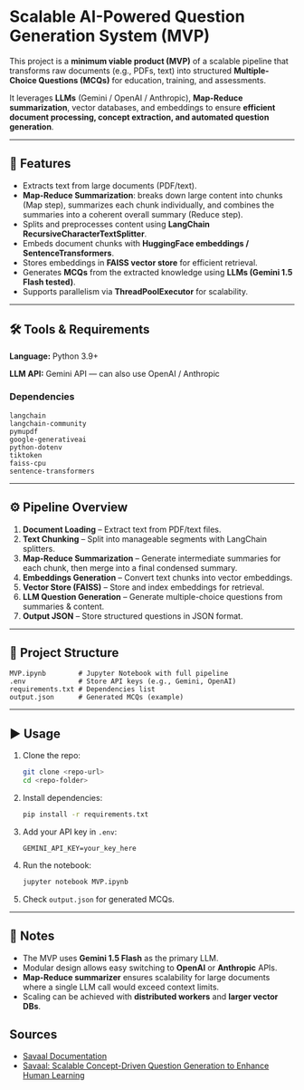 # Scalable AI-Powered Question Generation System (MVP)

This project is a **minimum viable product (MVP)** of a scalable pipeline that transforms raw documents (e.g., PDFs, text) into structured **Multiple-Choice Questions (MCQs)** for education, training, and assessments.

It leverages **LLMs** (Gemini / OpenAI / Anthropic), **Map-Reduce summarization**, vector databases, and embeddings to ensure **efficient document processing, concept extraction, and automated question generation**.

---

## 🚀 Features

* Extracts text from large documents (PDF/text).
* **Map-Reduce Summarization**: breaks down large content into chunks (Map step), summarizes each chunk individually, and combines the summaries into a coherent overall summary (Reduce step).
* Splits and preprocesses content using **LangChain RecursiveCharacterTextSplitter**.
* Embeds document chunks with **HuggingFace embeddings / SentenceTransformers**.
* Stores embeddings in **FAISS vector store** for efficient retrieval.
* Generates **MCQs** from the extracted knowledge using **LLMs (Gemini 1.5 Flash tested)**.
* Supports parallelism via **ThreadPoolExecutor** for scalability.

---

## 🛠 Tools & Requirements

**Language:** Python 3.9+

**LLM API:** Gemini API — can also use OpenAI / Anthropic

### Dependencies

```
langchain
langchain-community
pymupdf
google-generativeai
python-dotenv
tiktoken
faiss-cpu
sentence-transformers
```

---

## ⚙️ Pipeline Overview

1. **Document Loading** – Extract text from PDF/text files.
2. **Text Chunking** – Split into manageable segments with LangChain splitters.
3. **Map-Reduce Summarization** – Generate intermediate summaries for each chunk, then merge into a final condensed summary.
4. **Embeddings Generation** – Convert text chunks into vector embeddings.
5. **Vector Store (FAISS)** – Store and index embeddings for retrieval.
6. **LLM Question Generation** – Generate multiple-choice questions from summaries & content.
7. **Output JSON** – Store structured questions in JSON format.

---

## 📂 Project Structure

```
MVP.ipynb        # Jupyter Notebook with full pipeline
.env             # Store API keys (e.g., Gemini, OpenAI)
requirements.txt # Dependencies list
output.json      # Generated MCQs (example)
```

---

## ▶️ Usage

1. Clone the repo:

   ```bash
   git clone <repo-url>
   cd <repo-folder>
   ```
2. Install dependencies:

   ```bash
   pip install -r requirements.txt
   ```
3. Add your API key in `.env`:

   ```
   GEMINI_API_KEY=your_key_here
   ```
4. Run the notebook:

   ```bash
   jupyter notebook MVP.ipynb
   ```
5. Check `output.json` for generated MCQs.

---

## 📌 Notes

* The MVP uses **Gemini 1.5 Flash** as the primary LLM.
* Modular design allows easy switching to **OpenAI** or **Anthropic** APIs.
* **Map-Reduce summarizer** ensures scalability for large documents where a single LLM call would exceed context limits.
* Scaling can be achieved with **distributed workers** and **larger vector DBs**.

## Sources

* [Savaal Documentation](https://dspace.mit.edu/bitstream/handle/1721.1/162563/chandler-jchand-meng-eecs-2025-thesis.pdf?sequence=1&isAllowed=y)
* [Savaal: Scalable Concept-Driven Question Generation to Enhance Human Learning](https://arxiv.org/abs/2502.12477)
